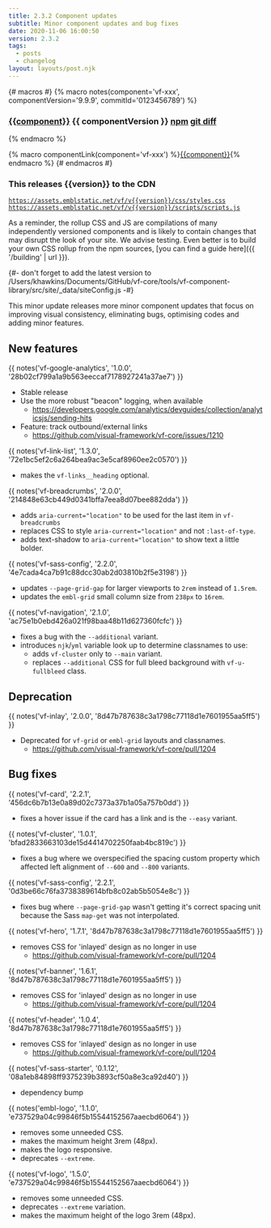 ```yaml
---
title: 2.3.2 Component updates
subtitle: Minor component updates and bug fixes
date: 2020-11-06 16:00:50
version: 2.3.2
tags:
  - posts
  - changelog
layout: layouts/post.njk
---
```


{# macros #}
{% macro notes(component='vf-xxx', componentVersion='9.9.9', commitId='0123456789') %}

### [{{component}}](https://visual-framework.github.io/vf-core/components/{{component}}/) <span class="vf-badge">{{ componentVersion }}</span> <a href="https://www.npmjs.com/package/@visual-framework/{{component}}/v/{{componentVersion}}" class="vf-badge">npm</a> <a href="https://github.com/visual-framework/vf-core/commit/{{commitId}}" class="vf-badge">git diff</a>

{% endmacro %}

{% macro componentLink(component='vf-xxx') %}[{{component}}](https://visual-framework.github.io/vf-core/components/{{component}}/){% endmacro %}
{# endmacros #}

<div class="vf-box vf-box-theme--tertiary vf-box--easy">
<h3 class="vf-box__heading">
This releases {{version}} to the CDN
</h3>
<div class="vf-box__text">

[`https://assets.emblstatic.net/vf/v{{version}}/css/styles.css`](https://assets.emblstatic.net/vf/v{{version}}/css/styles.css) <br/>
[`https://assets.emblstatic.net/vf/v{{version}}/scripts/scripts.js`](https://assets.emblstatic.net/vf/v{{version}}/scripts/scripts.js)

As a reminder, the rollup CSS and JS are compilations of many independently versioned components and is likely to contain changes that may disrupt the look of your site. We advise testing. Even better is to build your own CSS rollup from the npm sources, [you can find a guide here]({{ '/building' | url }}).

{#- don't forget to add the latest version to /Users/khawkins/Documents/GitHub/vf-core/tools/vf-component-library/src/site/_data/siteConfig.js -#}

</div>
</div>

This minor update releases more minor component updates that focus on improving visual consistency, eliminating bugs, optimising codes and adding minor features.

## New features

{{ notes('vf-google-analytics', '1.0.0', '28b02cf799a1a9b563eeccaf7178927241a37ae7') }}

* Stable release
* Use the more robust "beacon" logging, when available
  * https://developers.google.com/analytics/devguides/collection/analyticsjs/sending-hits
* Feature: track outbound/external links
  * https://github.com/visual-framework/vf-core/issues/1210

{{ notes('vf-link-list', '1.3.0', '72e1bc5ef2c6a264bea9ac3e5caf8960ee2c0570') }}

* makes the `vf-links__heading` optional.

{{ notes('vf-breadcrumbs', '2.0.0', '214848e63cb449d0341bffa7eea8d07bee882dda') }}

* adds `aria-current="location"` to be used for the last item in `vf-breadcrumbs`
* replaces CSS to style `aria-current="location"` and not `:last-of-type`.
* adds text-shadow to `aria-current="location"` to show text a little bolder.

{{ notes('vf-sass-config', '2.2.0', '4e7cada4ca7b91c88dcc30ab2d03810b2f5e3198') }}

* updates `--page-grid-gap` for larger viewports to `2rem` instead of `1.5rem`.
* updates the `embl-grid` small column size from `238px` to `16rem`.

{{ notes('vf-navigation', '2.1.0', 'ac75e1b0ebd426a021f98baa48b11d627360fcfc') }}

* fixes a bug with the `--additional` variant.
* introduces `njk`/`yml` variable look up to determine classnames to use:
  * adds `vf-cluster` only to `--main` variant.
  * replaces `--additional` CSS for full bleed background with `vf-u-fullbleed` class.

## Deprecation

{{ notes('vf-inlay', '2.0.0', '8d47b787638c3a1798c77118d1e7601955aa5ff5') }}

* Deprecated for `vf-grid` or `embl-grid` layouts and classnames.
  * https://github.com/visual-framework/vf-core/pull/1204

## Bug fixes

{{ notes('vf-card', '2.2.1', '456dc6b7b13e0a89d02c7373a37b1a05a757b0dd') }}

* fixes a hover issue if the card has a link and is the `--easy` variant.

{{ notes('vf-cluster', '1.0.1', 'bfad2833663103de15d4414702250faab4bc819c') }}

* fixes a bug where we overspecified the spacing custom property which affected left alignment of `--600` and `--800` variants.

{{ notes('vf-sass-config', '2.2.1', '0d3be66c76fa3738389614bfb8c02ab5b5054e8c') }}

* fixes bug where `--page-grid-gap` wasn't getting it's correct spacing unit because the Sass `map-get` was not interpolated.

{{ notes('vf-hero', '1.7.1', '8d47b787638c3a1798c77118d1e7601955aa5ff5') }}

* removes CSS for 'inlayed' design as no longer in use
  * https://github.com/visual-framework/vf-core/pull/1204

{{ notes('vf-banner', '1.6.1', '8d47b787638c3a1798c77118d1e7601955aa5ff5') }}

* removes CSS for 'inlayed' design as no longer in use
  * https://github.com/visual-framework/vf-core/pull/1204

{{ notes('vf-header', '1.0.4', '8d47b787638c3a1798c77118d1e7601955aa5ff5') }}

* removes CSS for 'inlayed' design as no longer in use
  * https://github.com/visual-framework/vf-core/pull/1204

{{ notes('vf-sass-starter', '0.1.12', '08a1eb84898ff9375239b3893cf50a8e3ca92d40') }}

* dependency bump

{{ notes('embl-logo', '1.1.0', 'e737529a04c99846f5b15544152567aaecbd6064') }}

* removes some unneeded CSS.
* makes the maximum height 3rem (48px).
* makes the logo responsive.
* deprecates `--extreme`.

{{ notes('vf-logo', '1.5.0', 'e737529a04c99846f5b15544152567aaecbd6064') }}

* removes some unneeded CSS.
* deprecates `--extreme` variation.
* makes the maximum height of the logo 3rem (48px).
